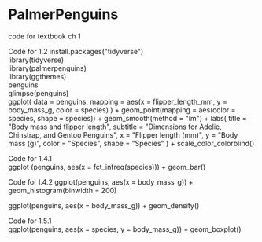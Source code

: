 # PalmerPenguins
code for textbook ch 1

Code for 1.2
install.packages("tidyverse")  
library(tidyverse)  
library(palmerpenguins)  
library(ggthemes)  
penguins  
glimpse(penguins)  
ggplot(
  data = penguins,
  mapping = aes(x = flipper_length_mm, y = body_mass_g, color = species)
) +
  geom_point(mapping = aes(color = species, shape = species)) +
  geom_smooth(method = "lm") +
  labs(
    title = "Body mass and flipper length",
    subtitle = "Dimensions for Adelie, Chinstrap, and Gentoo Penguins",
    x = "Flipper length (mm)", y = "Body mass (g)",
    color = "Species", shape = "Species"
  ) +
  scale_color_colorblind()  

  Code for 1.4.1  
ggplot (penguins, aes(x = fct_infreq(species))) + geom_bar()

Code for l.4.2
ggplot(penguins, aes(x = body_mass_g)) +
  geom_histogram(binwidth = 200)  

ggplot(penguins, aes(x = body_mass_g)) +
  geom_density()  

Code for 1.5.1  
ggplot(penguins, aes(x = species, y = body_mass_g)) +
  geom_boxplot()  
